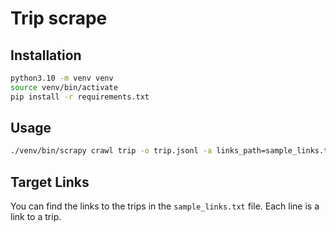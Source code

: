 # Trip scrape

## Installation

```bash
python3.10 -m venv venv
source venv/bin/activate
pip install -r requirements.txt
```

## Usage

```bash
./venv/bin/scrapy crawl trip -o trip.jsonl -a links_path=sample_links.txt
```

## Target Links

You can find the links to the trips in the `sample_links.txt` file. Each line is a link to a trip.

